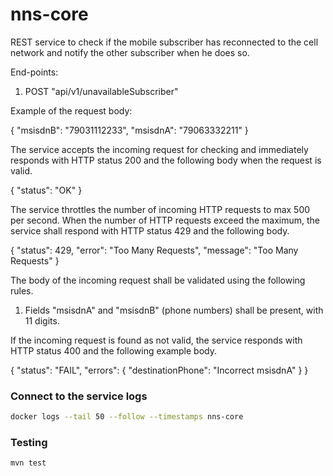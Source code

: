 # nns-core

REST service to check if the mobile subscriber has reconnected to the cell network and notify the other subscriber when he does so.

End-points:

1. POST "api/v1/unavailableSubscriber"

Example of the request body:

{
  "msisdnB": "79031112233", 
  "msisdnA": "79063332211"
}

The service accepts the incoming request for checking and immediately responds with HTTP status 200 and the following body when the request is valid.

{
  "status": "OK"
}

The service throttles the number of incoming HTTP requests to max 500 per second. When the number of HTTP requests exceed the maximum, the service shall respond with HTTP status 429 and the following body.

{ 
  "status": 429, 
  "error": "Too Many Requests", 
  "message": "Too Many Requests"
}

The body of the incoming request shall be validated using the following rules.

1. Fields "msisdnA" and "msisdnB" (phone numbers) shall be present, with 11 digits.

If the incoming request is found as not valid, the service responds with HTTP status 400 and the following example body.

{
  "status": "FAIL",
  "errors": {
    "destinationPhone": "Incorrect msisdnA"
  }
}

### Connect to the service logs

```bash
docker logs --tail 50 --follow --timestamps nns-core
```

### Testing

```bash
mvn test
```
